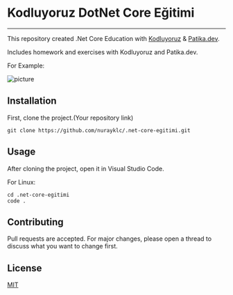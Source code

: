 # Kodluyoruz DotNet Core Eğitimi
-----------------------------------------------------------------------------------------------
This repository created .Net Core Education with [Kodluyoruz](https://www.kodluyoruz.org/) & [Patika.dev](https://www.patika.dev/tr).

Includes homework and exercises with Kodluyoruz and Patika.dev.

For Example: 

![picture](picture.PNG)

## Installation

First, clone the project.(Your repository link)

`git clone https://github.com/nurayklc/.net-core-egitimi.git`

## Usage

After cloning the project, open it in Visual Studio Code.

For Linux:
 
```
cd .net-core-egitimi
code .
```

## Contributing

Pull requests are accepted. For major changes, please open a thread to discuss what you want to change first.

## License

[MIT](https://choosealicense.com/licenses/mit/)
